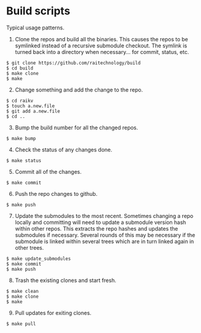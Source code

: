 # Build scripts

Typical usage patterns.

1. Clone the repos and build all the binaries.  This causes the repos to be
   symlinked instead of a recursive submodule checkout.  The symlink is turned
   back into a directory when necessary... for commit, status, etc.

```console
$ git clone https://github.com/raitechnology/build
$ cd build
$ make clone
$ make
```

2. Change something and add the change to the repo.


```console
$ cd raikv
$ touch a.new.file
$ git add a.new.file
$ cd ..
```

3. Bump the build number for all the changed repos.


```console
$ make bump
```

4. Check the status of any changes done.

```console
$ make status
```

5. Commit all of the changes.

```console
$ make commit
```

6. Push the repo changes to github.

```console
$ make push
```

7. Update the submodules to the most recent.  Sometimes changing a repo locally
   and committing will need to update a submodule version hash within other
   repos.  This extracts the repo hashes and updates the submodules if
   necessary.  Several rounds of this may be necessary if the submodule is
   linked within several trees which are in turn linked again in other trees.

```console
$ make update_submodules
$ make commit
$ make push
```

8. Trash the existing clones and start fresh.

```console
$ make clean
$ make clone
$ make
```

9. Pull updates for exiting clones.

```console
$ make pull
```

